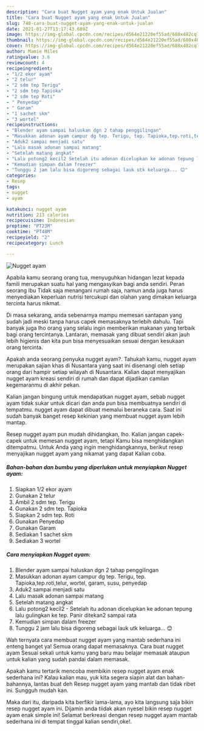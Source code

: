 ```yaml
---
description: "Cara buat Nugget ayam yang enak Untuk Jualan"
title: "Cara buat Nugget ayam yang enak Untuk Jualan"
slug: 748-cara-buat-nugget-ayam-yang-enak-untuk-jualan
date: 2021-01-27T13:17:43.689Z
image: https://img-global.cpcdn.com/recipes/d564e21220ef55ad/680x482cq70/nugget-ayam-foto-resep-utama.jpg
thumbnail: https://img-global.cpcdn.com/recipes/d564e21220ef55ad/680x482cq70/nugget-ayam-foto-resep-utama.jpg
cover: https://img-global.cpcdn.com/recipes/d564e21220ef55ad/680x482cq70/nugget-ayam-foto-resep-utama.jpg
author: Mamie Miles
ratingvalue: 3.6
reviewcount: 4
recipeingredient:
- "1/2 ekor ayam"
- "2 telur"
- "2 sdm tep Terigu"
- "2 sdm tep Tapioka"
- "2 sdm tep Roti"
- " Penyedap"
- " Garam"
- "1 sachet skm"
- "3 wortel"
recipeinstructions:
- "Blender ayam sampai haluskan dgn 2 tahap penggilingan"
- "Masukkan adonan ayam campur dg tep. Terigu, tep. Tapioka,tep.roti,telur, wortel, garam, susu, penyedap"
- "Aduk2 sampai menjadi satu"
- "Lalu masak adonan sampai matang"
- "Setelah matang angkat"
- "Lalu potong2 kecil2 Setelah itu adonan dicelupkan ke adonan tepung lalu gulingkan ke tep. Panir ditekan2 sampai rata"
- "Kemudian simpan dalam freezer"
- "Tunggu 2 jam lalu bisa digoreng sebagai lauk utk keluarga... 😊"
categories:
- Resep
tags:
- nugget
- ayam

katakunci: nugget ayam 
nutrition: 213 calories
recipecuisine: Indonesian
preptime: "PT23M"
cooktime: "PT48M"
recipeyield: "2"
recipecategory: Lunch

---
```



![Nugget ayam](https://img-global.cpcdn.com/recipes/d564e21220ef55ad/680x482cq70/nugget-ayam-foto-resep-utama.jpg)

Apabila kamu seorang orang tua, menyuguhkan hidangan lezat kepada famili merupakan suatu hal yang mengasyikan bagi anda sendiri. Peran seorang ibu Tidak saja menangani rumah saja, namun anda juga harus menyediakan keperluan nutrisi tercukupi dan olahan yang dimakan keluarga tercinta harus nikmat.

Di masa  sekarang, anda sebenarnya mampu memesan santapan yang sudah jadi meski tanpa harus capek memasaknya terlebih dahulu. Tapi banyak juga lho orang yang selalu ingin memberikan makanan yang terbaik bagi orang tercintanya. Lantaran, memasak yang dibuat sendiri akan jauh lebih higienis dan kita pun bisa menyesuaikan sesuai dengan kesukaan orang tercinta. 



Apakah anda seorang penyuka nugget ayam?. Tahukah kamu, nugget ayam merupakan sajian khas di Nusantara yang saat ini disenangi oleh setiap orang dari hampir setiap wilayah di Nusantara. Kalian dapat menyajikan nugget ayam kreasi sendiri di rumah dan dapat dijadikan camilan kegemaranmu di akhir pekan.

Kalian jangan bingung untuk mendapatkan nugget ayam, sebab nugget ayam tidak sukar untuk dicari dan anda pun bisa membuatnya sendiri di tempatmu. nugget ayam dapat dibuat memalui beraneka cara. Saat ini sudah banyak banget resep kekinian yang membuat nugget ayam lebih mantap.

Resep nugget ayam pun mudah dihidangkan, lho. Kalian jangan capek-capek untuk memesan nugget ayam, tetapi Kamu bisa menghidangkan ditempatmu. Untuk Anda yang ingin menghidangkannya, berikut resep menyajikan nugget ayam yang nikamat yang dapat Kalian coba.

<!--inarticleads1-->

##### Bahan-bahan dan bumbu yang diperlukan untuk menyiapkan Nugget ayam:

1. Siapkan 1/2 ekor ayam
1. Gunakan 2 telur
1. Ambil 2 sdm tep. Terigu
1. Gunakan 2 sdm tep. Tapioka
1. Siapkan 2 sdm tep. Roti
1. Gunakan  Penyedap
1. Gunakan  Garam
1. Sediakan 1 sachet skm
1. Sediakan 3 wortel




<!--inarticleads2-->

##### Cara menyiapkan Nugget ayam:

1. Blender ayam sampai haluskan dgn 2 tahap penggilingan
1. Masukkan adonan ayam campur dg tep. Terigu, tep. Tapioka,tep.roti,telur, wortel, garam, susu, penyedap
1. Aduk2 sampai menjadi satu
1. Lalu masak adonan sampai matang
1. Setelah matang angkat
1. Lalu potong2 kecil2 - Setelah itu adonan dicelupkan ke adonan tepung lalu gulingkan ke tep. Panir ditekan2 sampai rata
1. Kemudian simpan dalam freezer
1. Tunggu 2 jam lalu bisa digoreng sebagai lauk utk keluarga... 😊




Wah ternyata cara membuat nugget ayam yang mantab sederhana ini enteng banget ya! Semua orang dapat memasaknya. Cara buat nugget ayam Sesuai sekali untuk kamu yang baru mau belajar memasak ataupun untuk kalian yang sudah pandai dalam memasak.

Apakah kamu tertarik mencoba membikin resep nugget ayam enak sederhana ini? Kalau kalian mau, yuk kita segera siapin alat dan bahan-bahannya, lantas buat deh Resep nugget ayam yang mantab dan tidak ribet ini. Sungguh mudah kan. 

Maka dari itu, daripada kita berfikir lama-lama, ayo kita langsung saja bikin resep nugget ayam ini. Dijamin anda tiidak akan nyesel bikin resep nugget ayam enak simple ini! Selamat berkreasi dengan resep nugget ayam mantab sederhana ini di tempat tinggal kalian sendiri,oke!.

